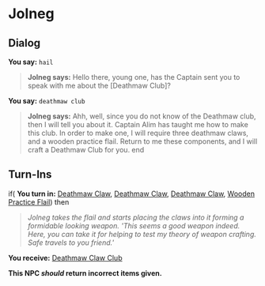 # Jolneg
## Dialog

**You say:** `hail`



>**Jolneg says:** Hello there, young one, has the Captain sent you to speak with me about the [Deathmaw Club]?

**You say:** `deathmaw club`



>**Jolneg says:** Ahh, well, since you do not know of the Deathmaw club, then I will tell you about it. Captain Alim has taught me how to make this club. In order to make one, I will require three deathmaw claws, and a wooden practice flail. Return to me these components, and I will craft a Deathmaw Club for you.
end

## Turn-Ins



if( **You turn in:** [Deathmaw Claw](/item/7808), [Deathmaw Claw](/item/7808), [Deathmaw Claw](/item/7808), [Wooden Practice Flail](/item/30579)) then


>*Jolneg takes the flail and starts placing the claws into it forming a formidable looking weapon. 'This seems a good weapon indeed. Here, you can take it for helping to test my theory of weapon crafting. Safe travels to you friend.'*


 **You receive:**  [Deathmaw Claw Club](/item/7815) 

**This NPC *should* return incorrect items given.**





